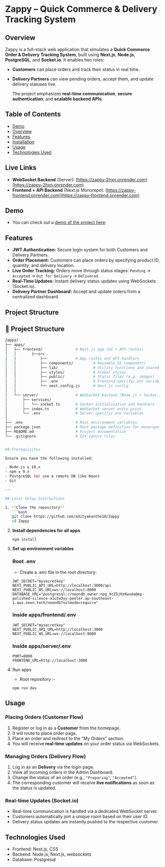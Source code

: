 # Zappy – Quick Commerce & Delivery Tracking System

## Overview

Zappy is a full-stack web application that simulates a **Quick Commerce Order & Delivery Tracking System**, built using **Next.js**, **Node.js**, **PostgreSQL**, and **Socket.io**. It enables two roles:

- **Customers** can place orders and track their status in real time.
- **Delivery Partners** can view pending orders, accept them, and update delivery statuses live.

    The project emphasizes **real-time communication**, **secure authentication**, and **scalable backend APIs**.

## Table of Contents

- [Demo](#demo)
- [Overview](#overview)
- [Features](#features)
- [Installation](#installation)
- [Usage](#usage)
- [Technologies Used](#technologies-used)

##  Live Links

- **WebSocket Backend** (Server): [https://zappy-2hxn.onrender.com](https://zappy-2hxn.onrender.com)
- **Frontend + API Backend** (Next.js Monorepo): [https://zappy-frontend.onrender.com](https://zappy-frontend.onrender.com)

## Demo

- You can check out a [demo of the project here](https://drive.google.com/file/d/1WDpEGv4RkccCU3yoPFtnFuL5Nny04_sI/view?usp=sharing).


## Features

- **JWT Authentication:** Secure login system for both Customers and Delivery Partners.
- **Order Placement:** Customers can place orders by specifying product ID, quantity, and delivery location.
- **Live Order Tracking:** Orders move through status stages: `Pending` → `Accepted` → `Out for Delivery` → `Delivered`.
- **Real-Time Updates:** Instant delivery status updates using WebSockets (Socket.io).
- **Delivery Partner Dashboard:** Accept and update orders from a centralized dashboard.

## Project Structure
## 📁 Project Structure

```bash
Zappy/
├── apps/
│   ├── frontend/               # Next.js app (UI + API routes)
│   │       ├──src 
|   |           ├──             # App routes and API handlers
│   │           ├── components/         # Reusable UI components
│   │           ├── lib/                # Utility functions and shared logic
│   │           ├── styles/             # Global styles
│   │           ├── public/             # Static files (e.g. images)
│   │           ├── .env                # Frontend-specific env variables
│   │           └── next.config.js      # Next.js config
│   │
│   └── server/                 # WebSocket backend (Node.js + Socket.io)
│       ├── services/
│       │   └── socket.ts       # Socket initialization and handlers
│       ├── index.ts            # WebSocket server entry point
│       └── .env                # Server-specific env variables
│
├── .env                        # Root environment variables
├── package.json                # Root package definition for monorepo
├── README.md                   # Project documentation
└── .gitignore                  # Git ignore rules


## Prerequisites

Ensure you have the following installed:

- Node.js ≥ 18.x
- npm ≥ 9.x
- PostgreSQL (or use a remote DB like Neon)
- Git

---

## Local Setup Instructions

1. **Clone the repository**
   ```bash
   git clone https://github.com/adityakanthe10/Zappy
   cd Zappy 
   ```

2. **Install dependencies for all apps**
    ```
    npm install
    ```

3. **Set up environment variables**

    ###  Root .env
    - Create a .env file in the root directory:
    ```
    JWT_SECRET="mysecretkey"
    NEXT_PUBLIC_API_URL=http://localhost:3000/api
    NEXT_PUBLIC_WS_URL=ws://localhost:8000
    DATABASE_URL="postgresql://neondb_owner:npg_9cZ5jHzKwuda@ep-polished-silence-a1utw3yy-pooler.ap-southeast-1.aws.neon.tech/neondb?sslmode=require"
    ```

    ###  Inside apps/frontend/.env
    ```
    JWT_SECRET="mysecretkey"
    NEXT_PUBLIC_API_URL=http://localhost:3000
    NEXT_PUBLIC_WS_URL=ws://localhost:8000
    ```

    ### Inside apps/server/.env

    ```
    PORT=8000
    FRONTEND_URL=http://localhost:3000
    ```
4. Run apps

    - Root repository :- 
    ```
    npm run dev
    ```
## Usage

### Placing Orders (Customer Flow)

1. Register or log in as a **Customer** from the homepage.
2. It will route to place order page.
3. Place an order and redirect to the "My Orders" section.
4. You will receive **real-time updates** on your order status via WebSockets.

### Managing Orders (Delivery Flow)

1. Log in as an **Delivery** via the  login page.
2. View all incoming orders in the Admin Dashboard.
3. Change the status of an order (e.g., `"Preparing"`, `"Accepted"`).
4. The corresponding customer will receive **live notifications** as soon as the status is updated.

###  Real-time Updates (Socket.io)

- Real-time communication is handled via a dedicated WebSocket server.
- Customers automatically join a unique room based on their user ID.
- Delivery status updates are instantly pushed to the respective customer.


## Technologies Used

- Frontend: Next.js, CSS
- Backend: Node.js, Next.js, websockets
- Database: Postgresql
